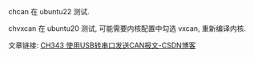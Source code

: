 chcan 在 ubuntu22 测试.

chvxcan 在 ubuntu20 测试, 可能需要内核配置中勾选 vxcan, 重新编译内核.

文章链接: [CH343 使用USB转串口发送CAN报文-CSDN博客](https://blog.csdn.net/weifengdq/article/details/136626042?spm=1001.2014.3001.5502)
